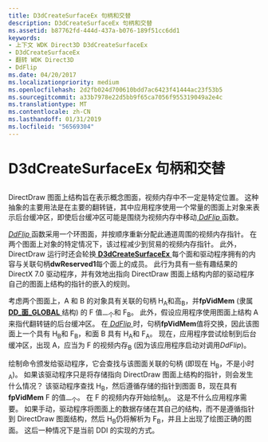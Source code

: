 ```yaml
---
title: D3dCreateSurfaceEx 句柄和交替
description: D3dCreateSurfaceEx 句柄和交替
ms.assetid: b87762fd-444d-437a-b076-189f51cc6dd1
keywords:
- 上下文 WDK Direct3D D3dCreateSurfaceEx
- D3dCreateSurfaceEx
- 翻转 WDK Direct3D
- DdFlip
ms.date: 04/20/2017
ms.localizationpriority: medium
ms.openlocfilehash: 2d2fb024d700610bdd7ac6423f41444ac23f53b5
ms.sourcegitcommit: a33b7978e22d5bb9f65ca7056f955319049a2e4c
ms.translationtype: MT
ms.contentlocale: zh-CN
ms.lasthandoff: 01/31/2019
ms.locfileid: "56569304"
---
```

# <a name="d3dcreatesurfaceex-handles-and-flip"></a>D3dCreateSurfaceEx 句柄和交替


## <span id="ddk_d3dcreatesurfaceex_handles_and_flip_gg"></span><span id="DDK_D3DCREATESURFACEEX_HANDLES_AND_FLIP_GG"></span>


DirectDraw 图面上结构旨在表示概念图面，视频内存中不一定是特定位置。 这种抽象的主要用法是在主要的翻转链，其中应用程序使用一个常量的图面上对象来表示后台缓冲区，即使后台缓冲区可能是围绕为视频内存中移动[ *DdFlip* ](https://msdn.microsoft.com/library/windows/hardware/ff549306)函数。

[ *DdFlip* ](https://msdn.microsoft.com/library/windows/hardware/ff549306)函数采用一个环图面，并按顺序重新分配此通道周围的视频内存指针。 在两个图面上对象的特定情况下，该过程减少到贸易的视频内存指针。 此外，DirectDraw 运行时还会轮换[ **D3dCreateSurfaceEx** ](https://msdn.microsoft.com/library/windows/hardware/ff542840)每个面和驱动程序拥有的内容与关联句柄**dwReserved1**每个面上的成员。 此行为具有一些有趣结果的 DirectX 7.0 驱动程序，并有效地出指向 DirectDraw 图面上结构内部的驱动程序自己的图面上结构的指针的嵌入的规则。

考虑两个图面上，A 和 B 的对象具有关联的句柄 H<sub>A</sub>和高<sub>B</sub>，并**fpVidMem** (隶属[ **DD\_面\_GLOBAL** ](https://msdn.microsoft.com/library/windows/hardware/ff551726)结构) 的 F 值<sub>一个</sub>和 F<sub>B</sub>。 此外，假设应用程序使用图面上结构 A 来指代翻转链的后台缓冲区。 在[ *DdFlip* ](https://msdn.microsoft.com/library/windows/hardware/ff549306)时，句柄**fpVidMem**值将交换，因此该图面上一个具有 H<sub>B</sub>和 F<sub>B</sub>，和面 B 具有 H<sub>A</sub>和 F<sub>A</sub>。 现在，应用程序尝试绘制到后台缓冲区，出现 A，应当为 F 的视频内存<sub>B</sub> (因为该应用程序启动对调用*DdFlip*)。

绘制命令颁发给驱动程序，它会查找与该图面关联的句柄 (即现在 H<sub>B</sub>，不是小时<sub>A</sub>)。 如果该驱动程序只是将存储指向 DirectDraw 图面上结构的指针，则会发生什么情况？ 该驱动程序查找 H<sub>B</sub>，然后遵循存储的指针到图面 B，现在具有**fpVidMem** F 的值<sub>一个</sub>。 在 F 的视频内存开始绘制<sub>A</sub>。 这是不什么应用程序需要。 如果手动，驱动程序将图面上的数据存储在其自己的结构，而不是遵循指针到 DirectDraw 图面结构，然后 H<sub>B</sub>仍将解析为 F<sub>B</sub>，并且上出现了绘图正确的图面。 这后一种情况下是当前 DDI 的实现的方式。

 

 





